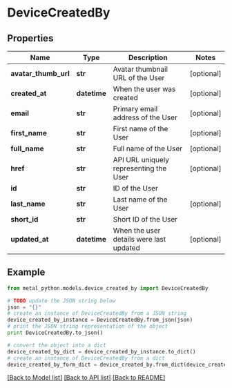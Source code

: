 # DeviceCreatedBy


## Properties
Name | Type | Description | Notes
------------ | ------------- | ------------- | -------------
**avatar_thumb_url** | **str** | Avatar thumbnail URL of the User | [optional] 
**created_at** | **datetime** | When the user was created | [optional] 
**email** | **str** | Primary email address of the User | [optional] 
**first_name** | **str** | First name of the User | [optional] 
**full_name** | **str** | Full name of the User | [optional] 
**href** | **str** | API URL uniquely representing the User | [optional] 
**id** | **str** | ID of the User | 
**last_name** | **str** | Last name of the User | [optional] 
**short_id** | **str** | Short ID of the User | 
**updated_at** | **datetime** | When the user details were last updated | [optional] 

## Example

```python
from metal_python.models.device_created_by import DeviceCreatedBy

# TODO update the JSON string below
json = "{}"
# create an instance of DeviceCreatedBy from a JSON string
device_created_by_instance = DeviceCreatedBy.from_json(json)
# print the JSON string representation of the object
print DeviceCreatedBy.to_json()

# convert the object into a dict
device_created_by_dict = device_created_by_instance.to_dict()
# create an instance of DeviceCreatedBy from a dict
device_created_by_form_dict = device_created_by.from_dict(device_created_by_dict)
```
[[Back to Model list]](../README.md#documentation-for-models) [[Back to API list]](../README.md#documentation-for-api-endpoints) [[Back to README]](../README.md)


